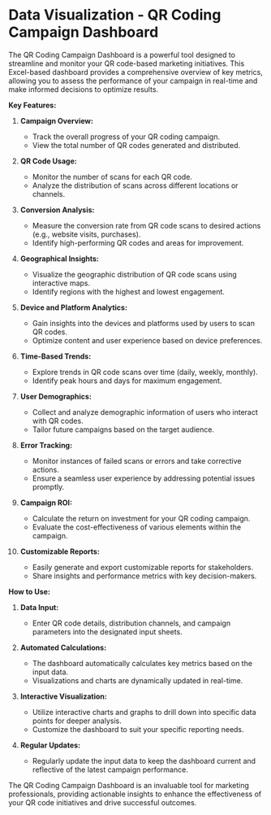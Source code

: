 # Data Visualization - QR Coding Campaign Dashboard

The QR Coding Campaign Dashboard is a powerful tool designed to streamline and monitor your QR code-based marketing initiatives. This Excel-based dashboard provides a comprehensive overview of key metrics, allowing you to assess the performance of your campaign in real-time and make informed decisions to optimize results.

**Key Features:**

1. **Campaign Overview:**
   - Track the overall progress of your QR coding campaign.
   - View the total number of QR codes generated and distributed.

2. **QR Code Usage:**
   - Monitor the number of scans for each QR code.
   - Analyze the distribution of scans across different locations or channels.

3. **Conversion Analysis:**
   - Measure the conversion rate from QR code scans to desired actions (e.g., website visits, purchases).
   - Identify high-performing QR codes and areas for improvement.

4. **Geographical Insights:**
   - Visualize the geographic distribution of QR code scans using interactive maps.
   - Identify regions with the highest and lowest engagement.

5. **Device and Platform Analytics:**
   - Gain insights into the devices and platforms used by users to scan QR codes.
   - Optimize content and user experience based on device preferences.

6. **Time-Based Trends:**
   - Explore trends in QR code scans over time (daily, weekly, monthly).
   - Identify peak hours and days for maximum engagement.

7. **User Demographics:**
   - Collect and analyze demographic information of users who interact with QR codes.
   - Tailor future campaigns based on the target audience.

8. **Error Tracking:**
   - Monitor instances of failed scans or errors and take corrective actions.
   - Ensure a seamless user experience by addressing potential issues promptly.

9. **Campaign ROI:**
   - Calculate the return on investment for your QR coding campaign.
   - Evaluate the cost-effectiveness of various elements within the campaign.

10. **Customizable Reports:**
    - Easily generate and export customizable reports for stakeholders.
    - Share insights and performance metrics with key decision-makers.

**How to Use:**

1. **Data Input:**
   - Enter QR code details, distribution channels, and campaign parameters into the designated input sheets.

2. **Automated Calculations:**
   - The dashboard automatically calculates key metrics based on the input data.
   - Visualizations and charts are dynamically updated in real-time.

3. **Interactive Visualization:**
   - Utilize interactive charts and graphs to drill down into specific data points for deeper analysis.
   - Customize the dashboard to suit your specific reporting needs.

4. **Regular Updates:**
   - Regularly update the input data to keep the dashboard current and reflective of the latest campaign performance.

The QR Coding Campaign Dashboard is an invaluable tool for marketing professionals, providing actionable insights to enhance the effectiveness of your QR code initiatives and drive successful outcomes.
